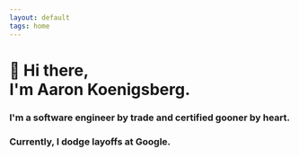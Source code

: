 ```yaml
---
layout: default
tags: home
---
```


# 👋 Hi there, <br/> I'm Aaron Koenigsberg.

### I'm a software engineer by trade and certified gooner by heart.

### Currently, I dodge layoffs at Google.

<br>
